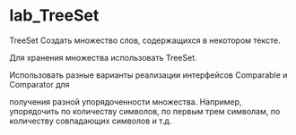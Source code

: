 # lab_TreeSet
TreeSet
Создать множество слов, содержащихся в некотором тексте. 

Для хранения множества использовать TreeSet. 

Использовать разные варианты реализации интерфейсов Comparable и Comparator для

получения разной упорядоченности множества. 
Например, упорядочить по количеству символов, по первым трем символам, по количеству совпадающих символов и т.д.
